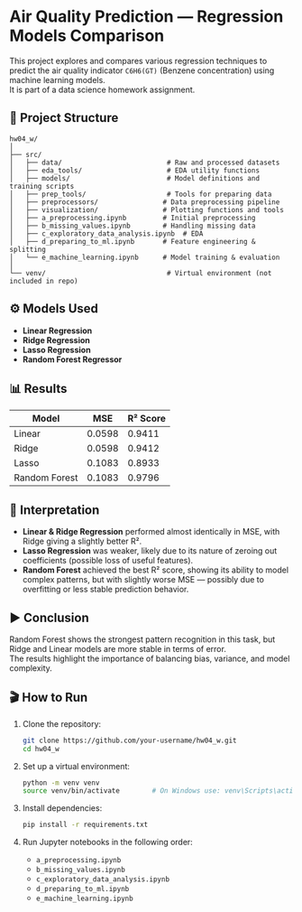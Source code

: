 # Air Quality Prediction — Regression Models Comparison

This project explores and compares various regression techniques to predict the air quality indicator `C6H6(GT)` (Benzene concentration) using machine learning models.  
It is part of a data science homework assignment.

## 📁 Project Structure

```
hw04_w/
│
├── src/
│   ├── data/                          # Raw and processed datasets
│   ├── eda_tools/                     # EDA utility functions
│   ├── models/                        # Model definitions and training scripts
│   ├── prep_tools/                    # Tools for preparing data
│   ├── preprocessors/                # Data preprocessing pipeline
│   ├── visualization/                # Plotting functions and tools
│   ├── a_preprocessing.ipynb         # Initial preprocessing
│   ├── b_missing_values.ipynb        # Handling missing data
│   ├── c_exploratory_data_analysis.ipynb  # EDA
│   ├── d_preparing_to_ml.ipynb       # Feature engineering & splitting
│   └── e_machine_learning.ipynb      # Model training & evaluation
│
└── venv/                              # Virtual environment (not included in repo)
```

## ⚙️ Models Used

- **Linear Regression**
- **Ridge Regression**
- **Lasso Regression**
- **Random Forest Regressor**

## 📊 Results

| Model         | MSE     | R² Score |
|---------------|---------|----------|
| Linear        | 0.0598  | 0.9411   |
| Ridge         | 0.0598  | 0.9412   |
| Lasso         | 0.1083  | 0.8933   |
| Random Forest | 0.1083  | 0.9796   |

## 📝 Interpretation

- **Linear & Ridge Regression** performed almost identically in MSE, with Ridge giving a slightly better R².
- **Lasso Regression** was weaker, likely due to its nature of zeroing out coefficients (possible loss of useful features).
- **Random Forest** achieved the best R² score, showing its ability to model complex patterns, but with slightly worse MSE — possibly due to overfitting or less stable prediction behavior.

## ▶ Conclusion

Random Forest shows the strongest pattern recognition in this task, but Ridge and Linear models are more stable in terms of error.  
The results highlight the importance of balancing bias, variance, and model complexity.

## 🎬 How to Run

1. Clone the repository:
   ```bash
   git clone https://github.com/your-username/hw04_w.git
   cd hw04_w
   ```

2. Set up a virtual environment:
   ```bash
   python -m venv venv
   source venv/bin/activate        # On Windows use: venv\Scripts\activate
   ```

3. Install dependencies:
   ```bash
   pip install -r requirements.txt
   ```

4. Run Jupyter notebooks in the following order:
   - `a_preprocessing.ipynb`
   - `b_missing_values.ipynb`
   - `c_exploratory_data_analysis.ipynb`
   - `d_preparing_to_ml.ipynb`
   - `e_machine_learning.ipynb`
